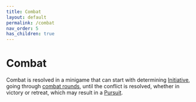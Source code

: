 ```yaml
---
title: Combat
layout: default
permalink: /combat
nav_order: 5
has_children: true
---
```


# Combat 

Combat is resolved in a minigame that can start with determining [Initiative](Initiative), going through [combat rounds](combatrounds), until the conflict is resolved, whether in victory or retreat, which may result in a [Pursuit](Pursuit).

